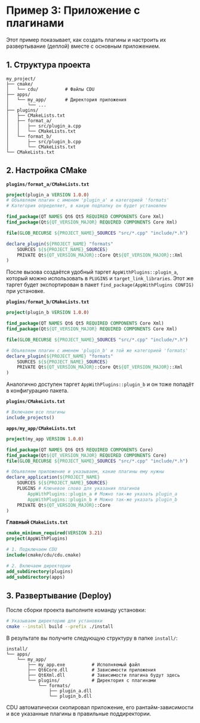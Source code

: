 # Пример 3: Приложение с плагинами

Этот пример показывает, как создать плагины и настроить их развертывание (деплой) вместе с основным приложением.

## 1. Структура проекта

```
my_project/
├── cmake/
│   └── cdu/          # Файлы CDU
├── apps/
│   └── my_app/       # Директория приложения
│       └── ...
├── plugins/
│   ├── CMakeLists.txt
│   ├── format_a/
│   │   ├── src/plugin_a.cpp
│   │   └── CMakeLists.txt
│   └── format_b/
│       ├── src/plugin_b.cpp
│       └── CMakeLists.txt
└── CMakeLists.txt
```

## 2. Настройка CMake

**`plugins/format_a/CMakeLists.txt`**
```cmake
project(plugin_a VERSION 1.0.0)
# Объявляем плагин с именем 'plugin_a' и категорией 'formats'
# Категория определяет, в какую подпапку он будет установлен

find_package(QT NAMES Qt6 Qt5 REQUIRED COMPONENTS Core Xml)
find_package(Qt${QT_VERSION_MAJOR} REQUIRED COMPONENTS Core Xml)

file(GLOB_RECURSE ${PROJECT_NAME}_SOURCES "src/*.cpp" "include/*.h")

declare_plugin(${PROJECT_NAME} "formats"
    SOURCES ${${PROJECT_NAME}_SOURCES}
    PRIVATE Qt${QT_VERSION_MAJOR}::Core Qt${QT_VERSION_MAJOR}::Xml
)
```

После вызова создаётся удобный таргет `AppWithPlugins::plugin_a`, который можно
использовать в `PLUGINS` и `target_link_libraries`. Этот же таргет будет
экспортирован в пакет `find_package(AppWithPlugins CONFIG)` при установке.

**`plugins/format_b/CMakeLists.txt`**
```cmake
project(plugin_b VERSION 1.0.0)

find_package(QT NAMES Qt6 Qt5 REQUIRED COMPONENTS Core Xml)
find_package(Qt${QT_VERSION_MAJOR} REQUIRED COMPONENTS Core Xml)

file(GLOB_RECURSE ${PROJECT_NAME}_SOURCES "src/*.cpp" "include/*.h")

# Объявляем плагин с именем 'plugin_b' и той же категорией 'formats'
declare_plugin(${PROJECT_NAME} "formats"
    SOURCES ${${PROJECT_NAME}_SOURCES}
    PRIVATE Qt${QT_VERSION_MAJOR}::Core Qt${QT_VERSION_MAJOR}::Xml
)
```

Аналогично доступен таргет `AppWithPlugins::plugin_b` и он тоже попадёт в
конфигурацию пакета.

**`plugins/CMakeLists.txt`**
```cmake
# Включаем все плагины
include_projects()
```

**`apps/my_app/CMakeLists.txt`**
```cmake
project(my_app VERSION 1.0.0)

find_package(QT NAMES Qt6 Qt5 REQUIRED COMPONENTS Core)
find_package(Qt${QT_VERSION_MAJOR} REQUIRED COMPONENTS Core)
file(GLOB_RECURSE ${PROJECT_NAME}_SOURCES "src/*.cpp" "include/*.h")

# Объявляем приложение и указываем, какие плагины ему нужны
declare_application(${PROJECT_NAME}
    SOURCES ${${PROJECT_NAME}_SOURCES}
    PLUGINS # Ключевое слово для указания плагинов
        AppWithPlugins::plugin_a # Можно так-же указать plugin_a
        AppWithPlugins::plugin_b # Можно так-же указать plugin_b
    PRIVATE Qt${QT_VERSION_MAJOR}::Core
)
```

**Главный `CMakeLists.txt`**
```cmake
cmake_minimum_required(VERSION 3.21)
project(AppWithPlugins)

# 1. Подключаем CDU
include(cmake/cdu/cdu.cmake)

# 2. Включаем директории
add_subdirectory(plugins)
add_subdirectory(apps)
```

## 3. Развертывание (Deploy)

После сборки проекта выполните команду установки:

```bash
# Указываем директорию для установки
cmake --install build --prefix ./install
```

В результате вы получите следующую структуру в папке `install/`:

```
install/
└── apps/
    └── my_app/
        ├── my_app.exe          # Исполняемый файл
        ├── Qt6Core.dll         # Зависимости приложения
        ├── Qt6Xml.dll          # Зависимости плагина будут здесь
        └── plugins/            # Директория с плагинами
            └── formats/
                ├── plugin_a.dll
                └── plugin_b.dll
```

CDU автоматически скопировал приложение, его рантайм-зависимости и все указанные плагины в правильные поддиректории.
